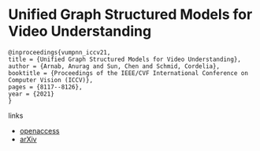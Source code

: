 # Unified Graph Structured Models for Video Understanding

```
@inproceedings{vumpnn_iccv21,
title = {Unified Graph Structured Models for Video Understanding},
author = {Arnab, Anurag and Sun, Chen and Schmid, Cordelia},
booktitle = {Proceedings of the IEEE/CVF International Conference on Computer Vision (ICCV)},
pages = {8117--8126},
year = {2021}
}
```

links
- [openaccess](http://openaccess.thecvf.com//content/ICCV2021/html/Arnab_Unified_Graph_Structured_Models_for_Video_Understanding_ICCV_2021_paper.html)
- [arXiv](https://arxiv.org/abs/2103.15662)
